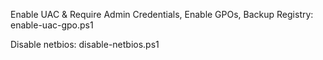 Enable UAC & Require Admin Credentials, Enable GPOs, Backup Registry: enable-uac-gpo.ps1

Disable netbios: disable-netbios.ps1